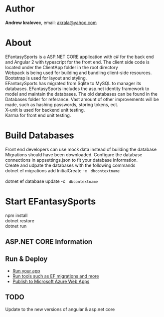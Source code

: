 #  Author 
**Andrew kralovec**, email: [akrala@yahoo.com](mailto:akrala@yahoo.com)

# About
EFantasySports is a ASP.NET CORE application with c# for the back end and Angular 2 with typescript for the front end. 
The client side code is located under the ClientApp folder in the root directory  
Webpack is being used for building and bundling client-side resources.    
Bootstrap is used for layout and styling.  
EFantasySports has migrated from Sqlite to MySQL to manager its databases. EFantasySports includes the asp.net identity framework to model and maintain the databases. The old databases can be found in the Databases folder for referance. 
Vast amount of other improvements will be made, such as hashing passwords, storing tokens, ect.     
X-unit is used for backend unit testing.  
Karma for front end unit testing.  

# Build Databases
Front end developers can use mock data instead of building the database  
Migrations should have been downloaded. Configure the database connections in appsettings.json to fit your database information.  
Create and udpate the databases with the following commands  
dotnet ef migrations add InitialCreate -c <code> dbcontextname </code>  
dotnet ef database update -c <code> dbcontextname </code>  


# Start EFantasySports 
npm install  
dotnet restore  
dotnet run  


## ASP.NET CORE Information 

## Run & Deploy

*   [Run your app](https://go.microsoft.com/fwlink/?LinkID=517851)
*   [Run tools such as EF migrations and more](https://go.microsoft.com/fwlink/?LinkID=517853)
*   [Publish to Microsoft Azure Web Apps](https://go.microsoft.com/fwlink/?LinkID=398609)


## TODO
Update to the new versions of angular & asp.net core 
